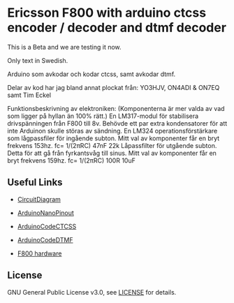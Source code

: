 # Ericsson F800 with arduino ctcss encoder / decoder and dtmf decoder

This is a Beta and we are testing it now.

Only text in Swedish. 

Arduino som avkodar och kodar ctcss, samt avkodar dtmf.

Delar av kod har jag bland annat plockat från:
YO3HJV, ON4ADI & ON7EQ samt Tim Eckel

Funktionsbeskrivning av elektroniken: (Komponenterna är mer valda av vad som ligger på hyllan än 100% rätt.)
En LM317-modul för stabilisera drivspänningen från F800 till 8v. Behövde ett par extra kondensatorer för att inte Arduinon skulle störas av sändning.
En LM324 operationsförstärkare som lågpassfiler för ingående subton. Mitt val av komponenter får en bryt frekvens 153hz. fc= 1/(2πRC) 47nF 22k
Låpassfilter för utgående subton. Detta för att gå från fyrkantsvåg till sinus. Mitt val av komponenter får en bryt frekvens 159hz. fc= 1/(2πRC) 100R 10uF

## Useful Links
* [CircuitDiagram](https://github.com/SA6HBR/F800_Arduino_ctcss/blob/main/KiCad/CircuitDiagram.pdf)
* [ArduinoNanoPinout](https://github.com/SA6HBR/F800_Arduino_ctcss/blob/main/Arduino/ArduinoNanoPinout.pdf)
* [ArduinoCodeCTCSS](https://github.com/SA6HBR/F800_Arduino_ctcss/blob/main/Arduino/F800_Arduino_ctcss/F800_Arduino_ctcss.ino)
* [ArduinoCodeDTMF](https://github.com/SA6HBR/F800_Arduino_ctcss/blob/main/Arduino/F800_Arduino_dtmf/F800_Arduino_dtmf.ino)

* [F800 hardware](http://komradio.com/f800.html)

## License

GNU General Public License v3.0, see [LICENSE](https://github.com/SA6HBR/F800_Arduino_ctcss/blob/main/LICENSE) for details.




